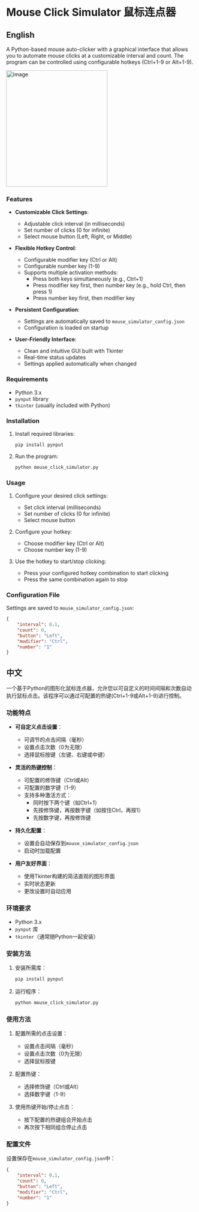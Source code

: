 # Mouse Click Simulator 鼠标连点器

## English

A Python-based mouse auto-clicker with a graphical interface that allows you to automate mouse clicks at a customizable interval and count. The program can be controlled using configurable hotkeys (Ctrl+1-9 or Alt+1-9).

<img width="270" height="310" alt="image" src="https://github.com/user-attachments/assets/411e702e-b270-4dbd-babb-4c199821a891" />


### Features

- **Customizable Click Settings**:
  - Adjustable click interval (in milliseconds)
  - Set number of clicks (0 for infinite)
  - Select mouse button (Left, Right, or Middle)

- **Flexible Hotkey Control**:
  - Configurable modifier key (Ctrl or Alt)
  - Configurable number key (1-9)
  - Supports multiple activation methods:
    - Press both keys simultaneously (e.g., Ctrl+1)
    - Press modifier key first, then number key (e.g., hold Ctrl, then press 1)
    - Press number key first, then modifier key

- **Persistent Configuration**:
  - Settings are automatically saved to `mouse_simulator_config.json`
  - Configuration is loaded on startup

- **User-Friendly Interface**:
  - Clean and intuitive GUI built with Tkinter
  - Real-time status updates
  - Settings applied automatically when changed

### Requirements

- Python 3.x
- `pynput` library
- `tkinter` (usually included with Python)

### Installation

1. Install required libraries:
   ```bash
   pip install pynput
   ```

2. Run the program:
   ```bash
   python mouse_click_simulator.py
   ```

### Usage

1. Configure your desired click settings:
   - Set click interval (milliseconds)
   - Set number of clicks (0 for infinite)
   - Select mouse button

2. Configure your hotkey:
   - Choose modifier key (Ctrl or Alt)
   - Choose number key (1-9)

3. Use the hotkey to start/stop clicking:
   - Press your configured hotkey combination to start clicking
   - Press the same combination again to stop

### Configuration File

Settings are saved to `mouse_simulator_config.json`:
```json
{
    "interval": 0.1,
    "count": 0,
    "button": "Left",
    "modifier": "Ctrl",
    "number": "1"
}
```

## 中文

一个基于Python的图形化鼠标连点器，允许您以可自定义的时间间隔和次数自动执行鼠标点击。该程序可以通过可配置的热键(Ctrl+1-9或Alt+1-9)进行控制。

### 功能特点

- **可自定义点击设置**：
  - 可调节的点击间隔（毫秒）
  - 设置点击次数（0为无限）
  - 选择鼠标按键（左键、右键或中键）

- **灵活的热键控制**：
  - 可配置的修饰键（Ctrl或Alt）
  - 可配置的数字键（1-9）
  - 支持多种激活方式：
    - 同时按下两个键（如Ctrl+1）
    - 先按修饰键，再按数字键（如按住Ctrl，再按1）
    - 先按数字键，再按修饰键

- **持久化配置**：
  - 设置会自动保存到`mouse_simulator_config.json`
  - 启动时加载配置

- **用户友好界面**：
  - 使用Tkinter构建的简洁直观的图形界面
  - 实时状态更新
  - 更改设置时自动应用

### 环境要求

- Python 3.x
- `pynput` 库
- `tkinter`（通常随Python一起安装）

### 安装方法

1. 安装所需库：
   ```bash
   pip install pynput
   ```

2. 运行程序：
   ```bash
   python mouse_click_simulator.py
   ```

### 使用方法

1. 配置所需的点击设置：
   - 设置点击间隔（毫秒）
   - 设置点击次数（0为无限）
   - 选择鼠标按键

2. 配置热键：
   - 选择修饰键（Ctrl或Alt）
   - 选择数字键（1-9）

3. 使用热键开始/停止点击：
   - 按下配置的热键组合开始点击
   - 再次按下相同组合停止点击

### 配置文件

设置保存在`mouse_simulator_config.json`中：
```json
{
    "interval": 0.1,
    "count": 0,
    "button": "Left",
    "modifier": "Ctrl",
    "number": "1"
}
```
